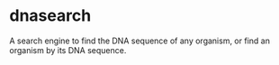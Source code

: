 # dnasearch
A search engine to find the DNA sequence of any organism, or find an organism by its DNA sequence.
